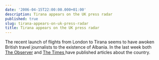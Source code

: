 ```yaml
---
date: '2006-04-15T22:00:00.000+01:00'
description: Tirana appears on the UK press radar
published: true
slug: tirana-appears-on-uk-press-radar
title: Tirana appears on the UK press radar
---
```


The recent launch of flights from London to Tirana seems to have awoken British travel journalists to the existence of Albania. In the last week both <a href="http://travel.guardian.co.uk/countries/story/0,,1749961,00.html">The Observer</a> and <a href="http://travel.timesonline.co.uk/article/0,,27329-2133401_1,00.html">The Times </a>have published articles about the country.